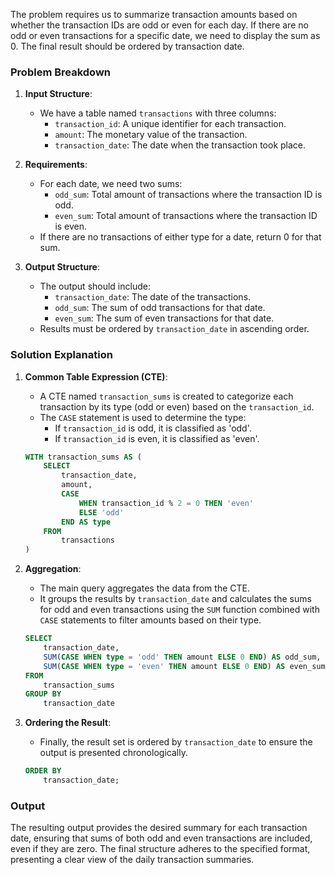The problem requires us to summarize transaction amounts based on whether the transaction IDs are odd or even for each day. If there are no odd or even transactions for a specific date, we need to display the sum as 0. The final result should be ordered by transaction date.

### Problem Breakdown

1. **Input Structure**:
   - We have a table named `transactions` with three columns:
     - `transaction_id`: A unique identifier for each transaction.
     - `amount`: The monetary value of the transaction.
     - `transaction_date`: The date when the transaction took place.

2. **Requirements**:
   - For each date, we need two sums:
     - `odd_sum`: Total amount of transactions where the transaction ID is odd.
     - `even_sum`: Total amount of transactions where the transaction ID is even.
   - If there are no transactions of either type for a date, return 0 for that sum.

3. **Output Structure**:
   - The output should include:
     - `transaction_date`: The date of the transactions.
     - `odd_sum`: The sum of odd transactions for that date.
     - `even_sum`: The sum of even transactions for that date.
   - Results must be ordered by `transaction_date` in ascending order.

### Solution Explanation

1. **Common Table Expression (CTE)**:
   - A CTE named `transaction_sums` is created to categorize each transaction by its type (odd or even) based on the `transaction_id`.
   - The `CASE` statement is used to determine the type:
     - If `transaction_id` is odd, it is classified as 'odd'.
     - If `transaction_id` is even, it is classified as 'even'.

   ```sql
   WITH transaction_sums AS (
       SELECT 
           transaction_date,
           amount,
           CASE 
               WHEN transaction_id % 2 = 0 THEN 'even'
               ELSE 'odd'
           END AS type
       FROM 
           transactions
   )
   ```

2. **Aggregation**:
   - The main query aggregates the data from the CTE.
   - It groups the results by `transaction_date` and calculates the sums for odd and even transactions using the `SUM` function combined with `CASE` statements to filter amounts based on their type.

   ```sql
   SELECT 
       transaction_date,
       SUM(CASE WHEN type = 'odd' THEN amount ELSE 0 END) AS odd_sum,
       SUM(CASE WHEN type = 'even' THEN amount ELSE 0 END) AS even_sum
   FROM 
       transaction_sums
   GROUP BY 
       transaction_date
   ```

3. **Ordering the Result**:
   - Finally, the result set is ordered by `transaction_date` to ensure the output is presented chronologically.

   ```sql
   ORDER BY 
       transaction_date;
   ```

### Output

The resulting output provides the desired summary for each transaction date, ensuring that sums of both odd and even transactions are included, even if they are zero. The final structure adheres to the specified format, presenting a clear view of the daily transaction summaries.